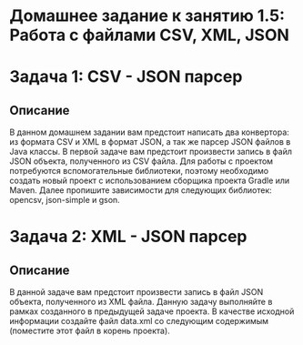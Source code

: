 # Домашнее задание к занятию 1.5: Работа с файлами CSV, XML, JSON
# Задача 1: CSV - JSON парсер
## Описание
В данном домашнем задании вам предстоит написать два конвертора: из формата CSV и XML в формат JSON, а так же парсер JSON файлов в Java классы.
В первой задаче вам предстоит произвести запись в файл JSON объекта, полученного из CSV файла.
Для работы с проектом потребуются вспомогательные библиотеки, поэтому необходимо создать новый проект с использованием сборщика проекта Gradle или Maven. Далее пропишите зависимости для следующих библиотек: opencsv, json-simple и gson.

# Задача 2: XML - JSON парсер
## Описание
В данной задаче вам предстоит произвести запись в файл JSON объекта, полученного из XML файла.
Данную задачу выполняйте в рамках созданного в предыдущей задаче проекта.
В качестве исходной информации создайте файл data.xml со следующим содержимым (поместите этот файл в корень проекта).